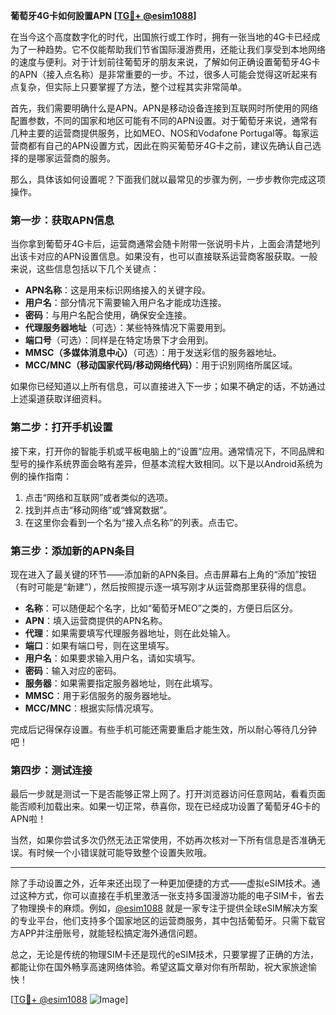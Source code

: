 **葡萄牙4G卡如何設置APN [[TG💪+ @esim1088](https://t.me/s/esim1088)]**

在当今这个高度数字化的时代，出国旅行或工作时，拥有一张当地的4G卡已经成为了一种趋势。它不仅能帮助我们节省国际漫游费用，还能让我们享受到本地网络的速度与便利。对于计划前往葡萄牙的朋友来说，了解如何正确设置葡萄牙4G卡的APN（接入点名称）是非常重要的一步。不过，很多人可能会觉得这听起来有点复杂，但实际上只要掌握了方法，整个过程其实非常简单。

首先，我们需要明确什么是APN。APN是移动设备连接到互联网时所使用的网络配置参数，不同的国家和地区可能有不同的APN设置。对于葡萄牙来说，通常有几种主要的运营商提供服务，比如MEO、NOS和Vodafone Portugal等。每家运营商都有自己的APN设置方式，因此在购买葡萄牙4G卡之前，建议先确认自己选择的是哪家运营商的服务。

那么，具体该如何设置呢？下面我们就以最常见的步骤为例，一步步教你完成这项操作。

### 第一步：获取APN信息

当你拿到葡萄牙4G卡后，运营商通常会随卡附带一张说明卡片，上面会清楚地列出该卡对应的APN设置信息。如果没有，也可以直接联系运营商客服获取。一般来说，这些信息包括以下几个关键点：

- **APN名称**：这是用来标识网络接入的关键字段。
- **用户名**：部分情况下需要输入用户名才能成功连接。
- **密码**：与用户名配合使用，确保安全连接。
- **代理服务器地址**（可选）：某些特殊情况下需要用到。
- **端口号**（可选）：同样是在特定场景下才会用到。
- **MMSC（多媒体消息中心）**（可选）：用于发送彩信的服务器地址。
- **MCC/MNC（移动国家代码/移动网络代码）**：用于识别网络所属区域。

如果你已经知道以上所有信息，可以直接进入下一步；如果不确定的话，不妨通过上述渠道获取详细资料。

### 第二步：打开手机设置

接下来，打开你的智能手机或平板电脑上的“设置”应用。通常情况下，不同品牌和型号的操作系统界面会略有差异，但基本流程大致相同。以下是以Android系统为例的操作指南：

1. 点击“网络和互联网”或者类似的选项。
2. 找到并点击“移动网络”或“蜂窝数据”。
3. 在这里你会看到一个名为“接入点名称”的列表。点击它。

### 第三步：添加新的APN条目

现在进入了最关键的环节——添加新的APN条目。点击屏幕右上角的“添加”按钮（有时可能是“新建”），然后按照提示逐一填写刚才从运营商那里获得的信息。

- **名称**：可以随便起个名字，比如“葡萄牙MEO”之类的，方便日后区分。
- **APN**：填入运营商提供的APN名称。
- **代理**：如果需要填写代理服务器地址，则在此处输入。
- **端口**：如果有端口号，则在这里填写。
- **用户名**：如果要求输入用户名，请如实填写。
- **密码**：输入对应的密码。
- **服务器**：如果需要指定服务器地址，则在此填写。
- **MMSC**：用于彩信服务的服务器地址。
- **MCC/MNC**：根据实际情况填写。

完成后记得保存设置。有些手机可能还需要重启才能生效，所以耐心等待几分钟吧！

### 第四步：测试连接

最后一步就是测试一下是否能够正常上网了。打开浏览器访问任意网站，看看页面能否顺利加载出来。如果一切正常，恭喜你，现在已经成功设置了葡萄牙4G卡的APN啦！

当然，如果你尝试多次仍然无法正常使用，不妨再次核对一下所有信息是否准确无误。有时候一个小错误就可能导致整个设置失败哦。

---

除了手动设置之外，近年来还出现了一种更加便捷的方式——虚拟eSIM技术。通过这种方式，你可以直接在手机里激活一张支持多国漫游功能的电子SIM卡，省去了物理换卡的麻烦。例如，[@esim1088](https://t.me/s/esim1088) 就是一家专注于提供全球eSIM解决方案的专业平台，他们支持多个国家地区的运营商服务，其中包括葡萄牙。只需下载官方APP并注册账号，就能轻松搞定海外通信问题。

总之，无论是传统的物理SIM卡还是现代的eSIM技术，只要掌握了正确的方法，都能让你在国外畅享高速网络体验。希望这篇文章对你有所帮助，祝大家旅途愉快！

[[TG💪+ @esim1088](https://t.me/s/esim1088) ![Image](https://i.postimg.cc/4NQfJmqS/Snipaste-2025-05-13-00-14-12.png)]